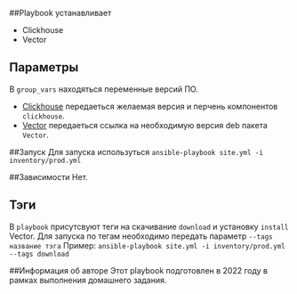 ##Playbook устанавливает
 - Clickhouse 
 - Vector
 
 ## Параметры
 В `group_vars` находяться переменные версий ПО. 
 
 - [Clickhouse](playbook/group_vars/clickhouse/vars.yml) передаеться желаемая версия и перчень компонентов `clickhouse`.
 - [Vector](playbook/group_vars/vector/vars.yml) передаеться ссылка на необходимую версия deb пакета `Vector`.
 
 ##Запуск
 Для запуска используться `ansible-playbook site.yml -i inventory/prod.yml`
 
 ##Зависимости 
 Нет.
 
 ## Тэги
 В `playbook` присутсвуют теги на скачивание `download` и установку `install` Vector. Для запуска по тегам необходимо передать параметр `--tags название тэга`
Пример: `ansible-playbook site.yml -i inventory/prod.yml --tags download`
 
 ##Информация об авторе
 Этот playbook подготовлен в 2022 году в рамках выполнения домашнего задания. 